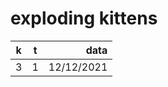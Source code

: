 # exploding kittens

| k        | t           | data  |
| ------------- |:-------------:| -----:|
| 3      | 1 | 12/12/2021 |
